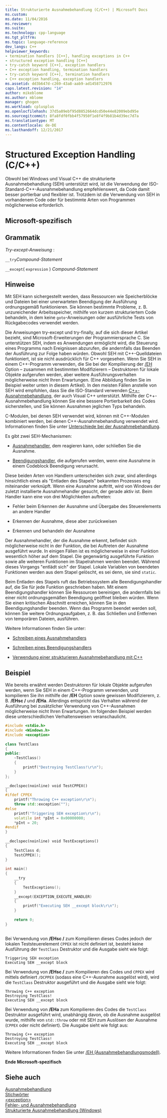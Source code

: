 ```yaml
---
title: Strukturierte Ausnahmebehandlung (C/C++) | Microsoft Docs
ms.custom: 
ms.date: 11/04/2016
ms.reviewer: 
ms.suite: 
ms.technology: cpp-language
ms.tgt_pltfrm: 
ms.topic: language-reference
dev_langs: C++
helpviewer_keywords:
- termination handlers [C++], handling exceptions in C++
- structured exception handling [C++]
- try-catch keyword [C++], exception handlers
- C++ exception handling, termination handlers
- try-catch keyword [C++], termination handlers
- C++ exception handling, exception handlers
ms.assetid: dd3b647d-c269-43a8-aab9-ad1458712976
caps.latest.revision: "14"
author: mikeblome
ms.author: mblome
manager: ghogen
ms.workload: cplusplus
ms.openlocfilehash: 37d5a89ebf95d8852664dcd50e44e82009ebd95e
ms.sourcegitcommit: 8fa8fdf0fbb4f57950f1e8f4f9b81b4d39ec7d7a
ms.translationtype: MT
ms.contentlocale: de-DE
ms.lasthandoff: 12/21/2017
---
```

# <a name="structured-exception-handling-cc"></a>Structured Exception Handling (C/C++)
Obwohl bei Windows und Visual C++ die strukturierte Ausnahmebehandlung (SEH) unterstützt wird, ist die Verwendung der ISO-Standard-C++-Ausnahmebehandlung empfehlenswert, da Code damit besser portierbar und flexibler ist. Trotzdem ist die Verwendung von SEH in vorhandenem Code oder für bestimmte Arten von Programmen möglicherweise erforderlich.  
  
## <a name="microsoft-specific"></a>Microsoft-spezifisch  
  
## <a name="grammar"></a>Grammatik  
 *Try-except-Anweisung* :  
  
 `__try`*Compound-Statement*  
  
 `__except`( `expression` ) *Compound-Statement*  
  
## <a name="remarks"></a>Hinweise  
 Mit SEH kann sichergestellt werden, dass Ressourcen wie Speicherblöcke und Dateien bei einer unerwarteten Beendigung der Ausführung ordnungsgemäß funktionieren. Sie können bestimmte Probleme, z. B. unzureichender Arbeitsspeicher, mithilfe von kurzem strukturiertem Code behandeln, in dem keine `goto`-Anweisungen oder ausführliche Tests von Rückgabecodes verwendet werden.  
  
 Die Anweisungen try-except und try-finally, auf die sich dieser Artikel bezieht, sind Microsoft-Erweiterungen der Programmiersprache C. Sie unterstützen SEH, indem es Anwendungen ermöglicht wird, die Steuerung eines Programms nach Ereignissen abzurufen, die andernfalls das Beenden der Ausführung zur Folge haben würden. Obwohl SEH mit C++-Quelldateien funktioniert, ist sie nicht ausdrücklich für C++ vorgesehen. Wenn Sie SEH in einem C++-Programm verwenden, die Sie bei der Kompilierung der [/EH](../build/reference/eh-exception-handling-model.md) Option – zusammen mit bestimmten Modifizierern – Destruktoren für lokale Objekte aufgerufen werden, aber weitere Ausführungsverhalten möglicherweise nicht Ihren Erwartungen. (Eine Abbildung finden Sie im Beispiel weiter unten in diesem Artikel). In den meisten Fällen anstelle von SEH wird empfohlen, dass Sie die ISO-Standard verwenden [C++-Ausnahmebehandlung](../cpp/try-throw-and-catch-statements-cpp.md), der auch Visual C++ unterstützt. Mithilfe der C++-Ausnahmebehandlung können Sie eine bessere Portierbarkeit des Codes sicherstellen, und Sie können Ausnahmen jeglichen Typs behandeln.  
  
 C-Modulen, bei denen SEH verwendet wird, können mit C++-Modulen kombiniert werden, bei denen C++-Ausnahmebehandlung verwendet wird. Informationen finden Sie unter [Unterschiede bei der Ausnahmebehandlung](../cpp/exception-handling-differences.md).  
  
 Es gibt zwei SEH-Mechanismen:  
  
-   [Ausnahmehandler](../cpp/writing-an-exception-handler.md), dem reagieren kann, oder schließen Sie die Ausnahme.  
  
-   [Beendigungshandler](../cpp/writing-a-termination-handler.md), die aufgerufen werden, wenn eine Ausnahme in einem Codeblock Beendigung verursacht.  
  
 Diese beiden Arten von Handlern unterscheiden sich zwar, sind allerdings hinsichtlich eines als "Entladen des Stapels" bekannten Prozesses eng miteinander verknüpft. Wenn eine Ausnahme auftritt, wird von Windows der zuletzt installierte Ausnahmehandler gesucht, der gerade aktiv ist. Beim Handler kann eine von drei Möglichkeiten auftreten:  
  
-   Fehler beim Erkennen der Ausnahme und Übergabe des Steuerelements an andere Handler  
  
-   Erkennen der Ausnahme, diese aber zurückweisen  
  
-   Erkennen und behandeln der Ausnahme  
  
 Der Ausnahmehandler, der die Ausnahme erkennt, befindet sich möglicherweise nicht in der Funktion, die bei Auftreten der Ausnahme ausgeführt wurde. In einigen Fällen ist es möglicherweise in einer Funktion wesentlich höher auf dem Stapel. Die gegenwärtig ausgeführte Funktion sowie alle weiteren Funktionen im Stapelrahmen werden beendet. Während dieses Vorgangs "entlädt sich" der Stapel. Lokale Variablen von beendeten Funktionen werden aus dem Stapel gelöscht, es sei denn, sie sind `static`.  
  
 Beim Entladen des Stapels ruft das Betriebssystem alle Beendigungshandler auf, die Sie für jede Funktion geschrieben haben. Mit einem Beendigungshandler können Sie Ressourcen bereinigen, die andernfalls bei einer nicht ordnungsgemäßen Beendigung geöffnet bleiben würden. Wenn Sie einen kritischen Abschnitt erreichen, können Sie in den Beendigungshandler beenden. Wenn das Programm beendet werden soll, können Sie weitere Ordnungsaufgaben, z. B. das Schließen und Entfernen von temporären Dateien, ausführen.  
  
 Weitere Informationen finden Sie unter:  
  
-   [Schreiben eines Ausnahmehandlers](../cpp/writing-an-exception-handler.md)  
  
-   [Schreiben eines Beendigungshandlers](../cpp/writing-a-termination-handler.md)  
  
-   [Verwendung einer strukturieren Ausnahmebehandlung mit C++](../cpp/using-structured-exception-handling-with-cpp.md)  
  
## <a name="example"></a>Beispiel  
 Wie bereits erwähnt werden Destruktoren für lokale Objekte aufgerufen werden, wenn Sie SEH in einem C++-Programm verwenden, und kompilieren Sie ihn mithilfe der **/EH** Option sowie gewissen Modifizierern, z. B. **/EHsc /** und   **/EHa**. Allerdings entspricht das Verhalten während der Ausführung bei zusätzlicher Verwendung von C++-Ausnahmen möglicherweise nicht Ihren Erwartungen. Im folgenden Beispiel werden diese unterschiedlichen Verhaltensweisen veranschaulicht.  
  
```cpp  
#include <stdio.h>  
#include <Windows.h>  
#include <exception>  
  
class TestClass  
{  
public:  
    ~TestClass()  
    {  
        printf("Destroying TestClass!\r\n");  
    }  
};  
  
__declspec(noinline) void TestCPPEX()  
{  
#ifdef CPPEX  
    printf("Throwing C++ exception\r\n");  
    throw std::exception("");  
#else  
    printf("Triggering SEH exception\r\n");  
    volatile int *pInt = 0x00000000;  
    *pInt = 20;  
#endif  
}  
  
__declspec(noinline) void TestExceptions()  
{  
    TestClass d;  
    TestCPPEX();  
}  
  
int main()  
{  
    __try  
    {  
        TestExceptions();  
    }  
    __except(EXCEPTION_EXECUTE_HANDLER)  
    {  
        printf("Executing SEH __except block\r\n");  
    }  
  
    return 0;  
}  
  
```  
  
 Bei Verwendung von **/EHsc /** zum Kompilieren dieses Codes jedoch der lokalen Teststeuerelement `CPPEX` ist nicht definiert ist, besteht keine Ausführung der `TestClass` Destruktor und die Ausgabe sieht wie folgt:  
  
```Output  
Triggering SEH exception  
Executing SEH __except block  
```  
  
 Bei Verwendung von **/EHsc /** zum Kompilieren des Codes und `CPPEX` wird mittels definiert `/DCPPEX` (sodass eine C++-Ausnahme ausgelöst wird), wird die `TestClass` Destruktor ausgeführt und die Ausgabe sieht wie folgt:  
  
```Output  
Throwing C++ exception  
Destroying TestClass!  
Executing SEH __except block  
```  
  
 Bei Verwendung von **/EHa** zum Kompilieren des Codes die `TestClass` Destruktor ausgeführt wird, unabhängig davon, ob die Ausnahme ausgelöst wurde, mithilfe von `std::throw` oder mit SEH zum Auslösen der Ausnahme (`CPPEX` oder nicht definiert). Die Ausgabe sieht wie folgt aus:  
  
```Output  
Throwing C++ exception  
Destroying TestClass!  
Executing SEH __except block  
```  
  
 Weitere Informationen finden Sie unter [/EH (Ausnahmebehandlungsmodell)](../build/reference/eh-exception-handling-model.md).  
  
**Ende Microsoft-spezifisch**  
  
## <a name="see-also"></a>Siehe auch  
 [Ausnahmebehandlung](../cpp/exception-handling-in-visual-cpp.md)   
 [Stichwörter](../cpp/keywords-cpp.md)   
 [\<exception>](../standard-library/exception.md)   
 [Fehler- und Ausnahmebehandlung](../cpp/errors-and-exception-handling-modern-cpp.md)   
 [Strukturierte Ausnahmebehandlung (Windows)](http://msdn.microsoft.com/library/windows/desktop/ms680657.aspx)